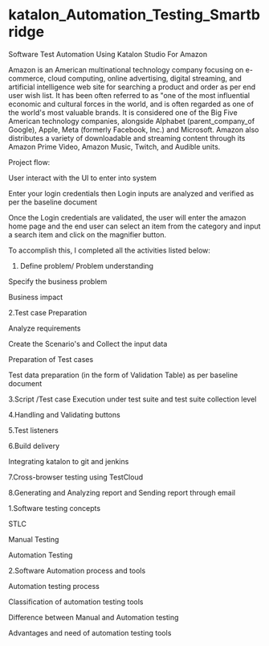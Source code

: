 # katalon_Automation_Testing_Smartbridge

Software Test Automation Using Katalon Studio For Amazon

Amazon is an American multinational technology company focusing on e-commerce, cloud computing, online advertising, digital streaming, and artificial intelligence web site for searching a product and order as per end user wish list. It has been often referred to as "one of the most influential economic and cultural forces in the world, and is often regarded as one of the world's most valuable brands. It is considered one of the Big Five  American technology companies, alongside Alphabet (parent_company_of Google), Apple, Meta (formerly Facebook, Inc.) and Microsoft. Amazon also distributes a variety of downloadable and streaming content through its Amazon Prime Video, Amazon Music, Twitch, and Audible units.

Project flow:

User interact with the UI to enter into system

Enter your login credentials then Login inputs are analyzed and verified as per the baseline document

Once the Login credentials are validated, the user will enter the amazon home page and the end user can select an item from the category and input a search item and click on the magnifier button.


To accomplish this, I completed all the activities listed below:

1. Define problem/ Problem understanding

Specify the business problem

Business impact 

2.Test case Preparation

Analyze requirements

Create the Scenario's and Collect the input data

Preparation of Test cases

Test data preparation (in the form of Validation Table) as per baseline document


3.Script /Test case Execution under test suite and test suite collection level 

4.Handling  and Validating buttons

5.Test listeners

6.Build delivery

Integrating katalon to git and jenkins

7.Cross-browser testing using TestCloud

8.Generating and Analyzing report and Sending report through email


1.Software testing concepts

STLC	

Manual Testing

Automation Testing


2.Software Automation process and tools 

Automation testing process

Classification of  automation testing tools

Difference between Manual and Automation testing

Advantages and need of automation testing tools
